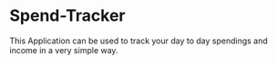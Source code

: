 # Spend-Tracker
This Application can be used to track your day to day spendings and income in a very simple way.
